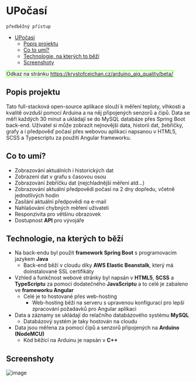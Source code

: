 # UPočasí

    předběžný přístup

- [UPočasí](#upoas)
  - [Popis projektu](#popis-projektu)
  - [Co to umí?](#co-to-um)
  - [Technologie, na kterých to běží](#technologie-na-kterch-to-b)
  - [Screenshoty](#screenshoty)

<span style="border:1px solid #59ff20">Odkaz na stránku https://krystofcejchan.cz/arduino_aiq_quality/beta/ </span>

## Popis projektu

Tato full-stacková open-source aplikace slouží k měření teploty, vlhkosti a kvalitě ovzduší pomocí Arduina a na něj
připojených senzorů a čipů. Data se měří každých 30 minut a ukládají se do MySQL databáze přes Spring Boot back-end.
Uživatel si může zobrazit nejnovější data, historii dat, žebříčky, grafy a i předpověď počasí přes webovou aplikaci
napsanou v HTML5, SCSS a Typescriptu za použití Angular frameworku.

## Co to umí?

- Zobrazování aktuálních i historických dat
- Zobrazení dat v grafu s časovou osou
- Zobrazování žebříčku dat (nejchladnější měření atd...)
- Zobrazování aktuální předpovědi počasí na 2 dny dopředu, včetně jednotlivých hodin
- Zasílání aktuální předpovědi na e-mail
- Nahlašování chybných měření uživateli
- Responzivita pro většinu obrazovek
- Dostupnost **API** pro vývojáře

## Technologie, na kterých to běží

- Na back-endu byl použit **framework Spring Boot** s programovacím jazykem **Java**
  - Back-end běží v cloudu díky **AWS Elastic Beanstalk**, který má doinstalované SSL certifikáty
- Vzhled a funkčnost webové stránky byl napsán v **HTML5**, **SCSS** a **TypeScriptu** za pomoci dodatečného **JavaScriptu** a
  to celé je zabaleno ve **frameworku Angular**
  - Celé je to hostované přes web-hosting
    - Web-hosting běží na serveru s upravenou konfigurací pro lepší zpracování požadavků pro Angular aplikaci
- Data a záznamy se ukládají do relačního databázového systému **MySQL**
  - Databázový systém je taky hostován na cloudu
- Data jsou měřena za pomocí čipů a senzorů připojených na **Arduino (NodeMCU)**
  - Kód běžící na Arduinu je napsán v **C++**

## Screenshoty

![image](https://user-images.githubusercontent.com/40124530/218798013-88c2d192-6a6d-4d48-9e74-e3bf1b6c4f8c.png)
